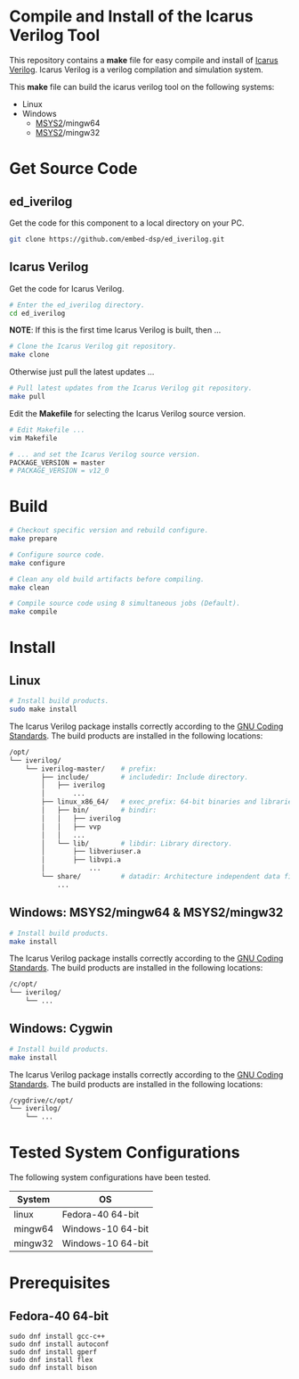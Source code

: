 
# Compile and Install of the Icarus Verilog Tool

This repository contains a **make** file for easy compile and install of [Icarus Verilog](https://github.com/steveicarus/iverilog).
Icarus Verilog is a verilog compilation and simulation system.

This **make** file can build the icarus verilog tool on the following systems:
* Linux
* Windows
    * [MSYS2](https://www.msys2.org)/mingw64
    * [MSYS2](https://www.msys2.org)/mingw32


# Get Source Code

## ed_iverilog
Get the code for this component to a local directory on your PC.

```bash
git clone https://github.com/embed-dsp/ed_iverilog.git
```

## Icarus Verilog
Get the code for Icarus Verilog.

```bash
# Enter the ed_iverilog directory.
cd ed_iverilog
```

**NOTE**: If this is the first time Icarus Verilog is built, then ...
```bash
# Clone the Icarus Verilog git repository.
make clone
```

Otherwise just pull the latest updates ...
```bash
# Pull latest updates from the Icarus Verilog git repository.
make pull
```

Edit the **Makefile** for selecting the Icarus Verilog source version.
```bash
# Edit Makefile ...
vim Makefile

# ... and set the Icarus Verilog source version.
PACKAGE_VERSION = master
# PACKAGE_VERSION = v12_0
```


# Build

```bash
# Checkout specific version and rebuild configure.
make prepare
```

```bash
# Configure source code.
make configure
```

```bash
# Clean any old build artifacts before compiling.
make clean
```

```bash
# Compile source code using 8 simultaneous jobs (Default).
make compile
```


# Install

## Linux

```bash
# Install build products.
sudo make install
```

The Icarus Verilog package installs correctly according to the
[GNU Coding Standards](https://www.gnu.org/prep/standards/standards.html).
The build products are installed in the following locations:

```bash
/opt/
└── iverilog/
    └── iverilog-master/    # prefix:
        ├── include/        # includedir: Include directory.
        │   ├── iverilog
        │       ...
        ├── linux_x86_64/   # exec_prefix: 64-bit binaries and libraries for Linux
        │   ├── bin/        # bindir:
        │   │   ├── iverilog
        │   │   ├── vvp
        │   │   ...
        │   └── lib/        # libdir: Library directory.
        │       ├── libveriuser.a
        │       ├── libvpi.a
        │           ...
        └── share/          # datadir: Architecture independent data files.
            ...
```

## Windows: MSYS2/mingw64 & MSYS2/mingw32

```bash
# Install build products.
make install
```

The Icarus Verilog package installs correctly according to the
[GNU Coding Standards](https://www.gnu.org/prep/standards/standards.html).
The build products are installed in the following locations:

```bash
/c/opt/
└── iverilog/
    └── ...
```

## Windows: Cygwin

```bash
# Install build products.
make install
```

The Icarus Verilog package installs correctly according to the
[GNU Coding Standards](https://www.gnu.org/prep/standards/standards.html).
The build products are installed in the following locations:

```bash
/cygdrive/c/opt/
└── iverilog/
    └── ...
```


# Tested System Configurations

The following system configurations have been tested.

System  | OS                |
--------|-------------------|
linux   | Fedora-40 64-bit 
mingw64 | Windows-10 64-bit
mingw32 | Windows-10 64-bit


# Prerequisites

## Fedora-40 64-bit

```
sudo dnf install gcc-c++
sudo dnf install autoconf
sudo dnf install gperf
sudo dnf install flex
sudo dnf install bison
```
